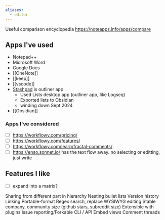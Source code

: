```yaml
---
aliases:
  - editor
---
```

Useful comparison encyclopedia https://noteapps.info/apps/compare
## Apps I've used
- Notepad++
- Microsoft Word
- Google Docs
- [[OneNote]]
- [[keep]]
- [[vscode]]
- [Stashpad](https://www.stashpad.com/) is outliner app
    - Used Lists desktop app (outliner app, like Logseq)
    - Exported lists to Obsidian
    - winding down Sept 2024
- [[Obsidian]]

### Apps I've considered
- [ ] https://workflowy.com/pricing/
- [ ] https://workflowy.com/features/
- [ ] https://workflowy.com/learn/fractal-comments/
- [ ] https://enso.sonnet.io/ has the text flow away. no selecting or editting, just write

## Features I like
- [ ] expand into a matrix?

Sharing from different part in hierarchy
Nesting bullet lists
Version history
Linking
Portable-format
Regex search, replace
WYSIWYG editing
Stable company, community size (github stars, subreddit size)
Extensible with plugins
Issue reporting/Forkable
CLI / API
Embed views
Comment threads